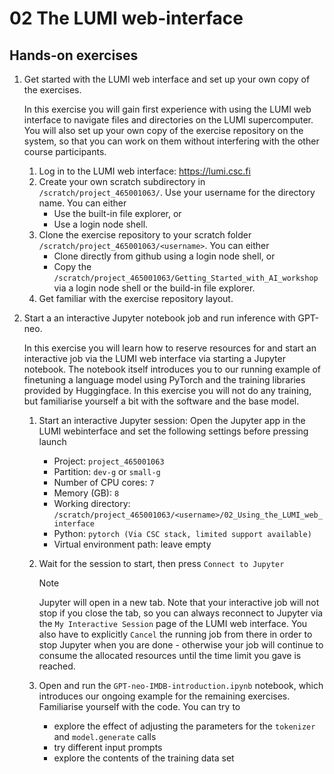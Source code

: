 # 02 The LUMI web-interface

## Hands-on exercises

1. Get started with the LUMI web interface and set up your own copy of the exercises.

    In this exercise you will gain first experience with using the LUMI web interface to navigate files and directories on the LUMI supercomputer. You will also set up your own copy of the exercise repository on the system, so that you can work on them without interfering with the other course participants.
   
   1. Log in to the LUMI web interface: https://lumi.csc.fi
   2. Create your own scratch subdirectory in `/scratch/project_465001063/`. Use your username for the directory name. You can either
        - Use the built-in file explorer, or
        - Use a login node shell.
   3. Clone the exercise repository to your scratch folder `/scratch/project_465001063/<username>`. You can either
        - Clone directly from github using a login node shell, or
        - Copy the `/scratch/project_465001063/Getting_Started_with_AI_workshop` via a login node shell or the build-in file explorer.
   4. Get familiar with the exercise repository layout.

2. Start a an interactive Jupyter notebook job and run inference with GPT-neo.

    In this exercise you will learn how to reserve resources for and start an interactive job via the LUMI web interface via starting a Jupyter notebook. The notebook itself introduces you to our running example of finetuning a language model using PyTorch and the training libraries provided by Huggingface. In this exercise you will not do any training, but familiarise yourself a bit with the software and the base model.

    1. Start an interactive Jupyter session: Open the Jupyter app in the LUMI webinterface and set the following settings before pressing launch
        - Project: `project_465001063`
        - Partition: `dev-g` or `small-g`
        - Number of CPU cores: `7`
        - Memory (GB): `8`
        - Working directory: `/scratch/project_465001063/<username>/02_Using_the_LUMI_web_interface`
        - Python: `pytorch (Via CSC stack, limited support available)`
        - Virtual environment path: leave empty
    2. Wait for the session to start, then press `Connect to Jupyter`
        
        > [!NOTE]
        > Jupyter will open in a new tab. Note that your interactive job will not stop if you close the tab, so you can always reconnect to Jupyter via the `My Interactive Session` page of the LUMI web interface. You also have to explicitly `Cancel` the running job from there in order to stop Jupyter when you are done - otherwise your job will continue to consume the allocated resources until the time limit you gave is reached.

    3. Open and run the `GPT-neo-IMDB-introduction.ipynb` notebook, which introduces our ongoing example for the remaining exercises. Familiarise yourself with the code. You can try to
        - explore the effect of adjusting the parameters for the `tokenizer` and `model.generate` calls
        - try different input prompts
        - explore the contents of the training data set

